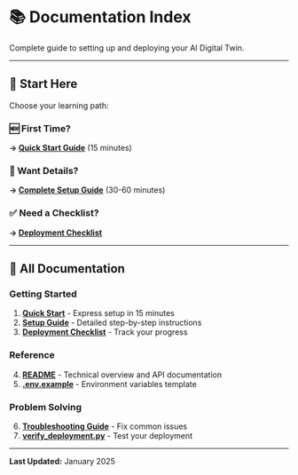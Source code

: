 # 📚 Documentation Index

Complete guide to setting up and deploying your AI Digital Twin.

---

## 🎯 Start Here

Choose your learning path:

### 🆕 First Time? 
**→ [Quick Start Guide](../QUICK_START.md)** (15 minutes)

### 📖 Want Details?
**→ [Complete Setup Guide](../SETUP_GUIDE.md)** (30-60 minutes)

### ✅ Need a Checklist?
**→ [Deployment Checklist](../DEPLOYMENT_CHECKLIST.md)**

---

## 📖 All Documentation

### Getting Started
1. **[Quick Start](../QUICK_START.md)** - Express setup in 15 minutes
2. **[Setup Guide](../SETUP_GUIDE.md)** - Detailed step-by-step instructions
3. **[Deployment Checklist](../DEPLOYMENT_CHECKLIST.md)** - Track your progress

### Reference
4. **[README](../README.md)** - Technical overview and API documentation
5. **[.env.example](../.env.example)** - Environment variables template

### Problem Solving
6. **[Troubleshooting Guide](../TROUBLESHOOTING.md)** - Fix common issues
7. **[verify_deployment.py](../verify_deployment.py)** - Test your deployment

---

**Last Updated:** January 2025
